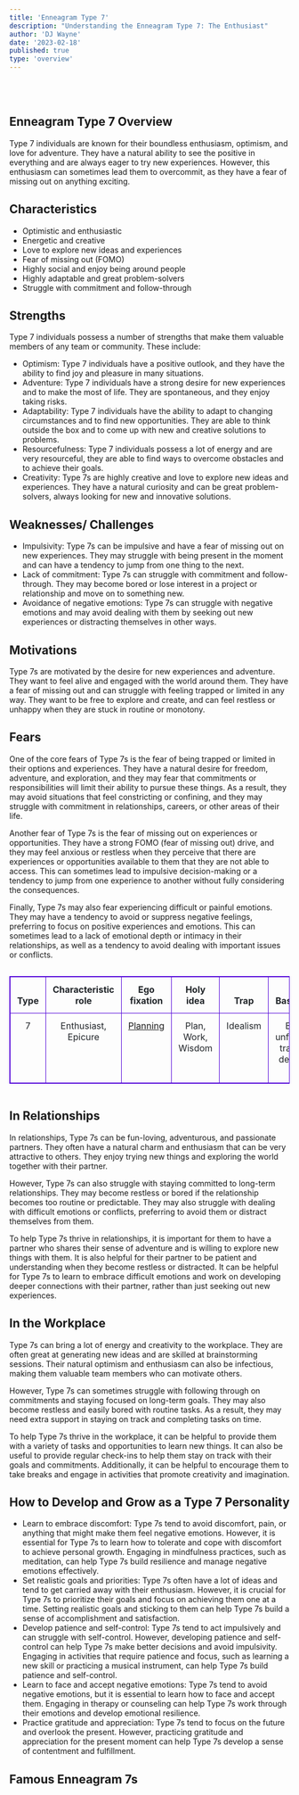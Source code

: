 ```yaml
---
title: 'Enneagram Type 7'
description: "Understanding the Enneagram Type 7: The Enthusiast"
author: 'DJ Wayne'
date: '2023-02-18'
published: true
type: 'overview'
---
```



<script>
	import  Carousel  from "../lib/components/molecules/Carousel.svelte";
    import FamousTypes from "../lib/components/molecules/FamousTypes.svelte";
</script>

<Carousel type={7} />

<br>
<br>

## Enneagram Type 7 Overview

Type 7 individuals are known for their boundless enthusiasm, optimism, and love for adventure. They have a natural ability to see the positive in everything and are always eager to try new experiences. However, this enthusiasm can sometimes lead them to overcommit, as they have a fear of missing out on anything exciting.

## Characteristics

- Optimistic and enthusiastic
- Energetic and creative
- Love to explore new ideas and experiences
- Fear of missing out (FOMO)
- Highly social and enjoy being around people
- Highly adaptable and great problem-solvers
- Struggle with commitment and follow-through

## Strengths

Type 7 individuals possess a number of strengths that make them valuable members of any team or community. These include:

- Optimism: Type 7 individuals have a positive outlook, and they have the ability to find joy and pleasure in many situations.
- Adventure: Type 7 individuals have a strong desire for new experiences and to make the most of life. They are spontaneous, and they enjoy taking risks.
- Adaptability: Type 7 individuals have the ability to adapt to changing circumstances and to find new opportunities. They are able to think outside the box and to come up with new and creative solutions to problems.
- Resourcefulness: Type 7 individuals possess a lot of energy and are very resourceful, they are able to find ways to overcome obstacles and to achieve their goals.
- Creativity: Type 7s are highly creative and love to explore new ideas and experiences. They have a natural curiosity and can be great problem-solvers, always looking for new and innovative solutions.

## Weaknesses/ Challenges

- Impulsivity: Type 7s can be impulsive and have a fear of missing out on new experiences. They may struggle with being present in the moment and can have a tendency to jump from one thing to the next.
- Lack of commitment: Type 7s can struggle with commitment and follow-through. They may become bored or lose interest in a project or relationship and move on to something new.
- Avoidance of negative emotions: Type 7s can struggle with negative emotions and may avoid dealing with them by seeking out new experiences or distracting themselves in other ways.

## Motivations

Type 7s are motivated by the desire for new experiences and adventure. They want to feel alive and engaged with the world around them. They have a fear of missing out and can struggle with feeling trapped or limited in any way. They want to be free to explore and create, and can feel restless or unhappy when they are stuck in routine or monotony.

## Fears

One of the core fears of Type 7s is the fear of being trapped or limited in their options and experiences. They have a natural desire for freedom, adventure, and exploration, and they may fear that commitments or responsibilities will limit their ability to pursue these things. As a result, they may avoid situations that feel constricting or confining, and they may struggle with commitment in relationships, careers, or other areas of their life.

Another fear of Type 7s is the fear of missing out on experiences or opportunities. They have a strong FOMO (fear of missing out) drive, and they may feel anxious or restless when they perceive that there are experiences or opportunities available to them that they are not able to access. This can sometimes lead to impulsive decision-making or a tendency to jump from one experience to another without fully considering the consequences.

Finally, Type 7s may also fear experiencing difficult or painful emotions. They may have a tendency to avoid or suppress negative feelings, preferring to focus on positive experiences and emotions. This can sometimes lead to a lack of emotional depth or intimacy in their relationships, as well as a tendency to avoid dealing with important issues or conflicts.

<div class="scroll-table">

| Type | Characteristic role | Ego fixation                                       | Holy idea          | Trap     | Basic fear                           | Basic desire                | [Temptation](https://en.wikipedia.org/wiki/Temptation) | [Vice](https://en.wikipedia.org/wiki/Seven_deadly_sins)/Passion | [Virtue](https://en.wikipedia.org/wiki/Virtue)     | Stress/ Disintegration | Security/ Integration |
| ---- | ------------------- | -------------------------------------------------- | ------------------ | -------- | ------------------------------------ | --------------------------- | ------------------------------------------------------ | --------------------------------------------------------------- | -------------------------------------------------- | ---------------------- | --------------------- |
| 7    | Enthusiast, Epicure | [Planning](https://en.wikipedia.org/wiki/Planning) | Plan, Work, Wisdom | Idealism | Being unfulfilled, trapped, deprived | To be satisfied and content | Thinking fulfillment is somewhere else                 | [Gluttony](https://en.wikipedia.org/wiki/Gluttony)              | [Sobriety](https://en.wikipedia.org/wiki/Sobriety) | 1                      | 5                     |

</div>

## In Relationships

In relationships, Type 7s can be fun-loving, adventurous, and passionate partners. They often have a natural charm and enthusiasm that can be very attractive to others. They enjoy trying new things and exploring the world together with their partner.

However, Type 7s can also struggle with staying committed to long-term relationships. They may become restless or bored if the relationship becomes too routine or predictable. They may also struggle with dealing with difficult emotions or conflicts, preferring to avoid them or distract themselves from them.

To help Type 7s thrive in relationships, it is important for them to have a partner who shares their sense of adventure and is willing to explore new things with them. It is also helpful for their partner to be patient and understanding when they become restless or distracted. It can be helpful for Type 7s to learn to embrace difficult emotions and work on developing deeper connections with their partner, rather than just seeking out new experiences.

## In the Workplace

Type 7s can bring a lot of energy and creativity to the workplace. They are often great at generating new ideas and are skilled at brainstorming sessions. Their natural optimism and enthusiasm can also be infectious, making them valuable team members who can motivate others.

However, Type 7s can sometimes struggle with following through on commitments and staying focused on long-term goals. They may also become restless and easily bored with routine tasks. As a result, they may need extra support in staying on track and completing tasks on time.

To help Type 7s thrive in the workplace, it can be helpful to provide them with a variety of tasks and opportunities to learn new things. It can also be useful to provide regular check-ins to help them stay on track with their goals and commitments. Additionally, it can be helpful to encourage them to take breaks and engage in activities that promote creativity and imagination.

## How to Develop and Grow as a Type 7 Personality

- Learn to embrace discomfort: Type 7s tend to avoid discomfort, pain, or anything that might make them feel negative emotions. However, it is essential for Type 7s to learn how to tolerate and cope with discomfort to achieve personal growth. Engaging in mindfulness practices, such as meditation, can help Type 7s build resilience and manage negative emotions effectively.
- Set realistic goals and priorities: Type 7s often have a lot of ideas and tend to get carried away with their enthusiasm. However, it is crucial for Type 7s to prioritize their goals and focus on achieving them one at a time. Setting realistic goals and sticking to them can help Type 7s build a sense of accomplishment and satisfaction.
- Develop patience and self-control: Type 7s tend to act impulsively and can struggle with self-control. However, developing patience and self-control can help Type 7s make better decisions and avoid impulsivity. Engaging in activities that require patience and focus, such as learning a new skill or practicing a musical instrument, can help Type 7s build patience and self-control.
- Learn to face and accept negative emotions: Type 7s tend to avoid negative emotions, but it is essential to learn how to face and accept them. Engaging in therapy or counseling can help Type 7s work through their emotions and develop emotional resilience.
- Practice gratitude and appreciation: Type 7s tend to focus on the future and overlook the present. However, practicing gratitude and appreciation for the present moment can help Type 7s develop a sense of contentment and fulfillment.

## Famous Enneagram 7s

<FamousTypes type={7} />

<style>
.scroll-table {
    overflow-x: scroll;
}
/* tr {

    border: 1px solid #5407d9;
    text-align: center;
}
td {

    border: 1px solid #5407d9;
    text-align: center;
}
th {

    border: 1px solid #5407d9;
    text-align: center;
}
 */
table {
    width: 100%;
    margin-bottom: 1rem;
    color: #212529;
    border: 1px solid #5407d9;

}
thead {
    display: table-header-group;
    vertical-align: middle;
    border-color: inherit;
}
tr {
    display: table-row;
    vertical-align: inherit;
    border-color: inherit;
}

th {
    border-bottom-width: 2px;
    vertical-align: bottom;
    border-bottom: 2px solid #dee2e6;
    border: 1px solid #5407d9;
    padding: 0.75rem;
}

td {
    padding: 0.75rem;
    vertical-align: top;
    border: 1px solid #5407d9;
    text-align: center;
}
.scroll-table::-webkit-scrollbar {
    width: 4px;
}

.scroll-table::-webkit-scrollbar-track {
    box-shadow: 0 0 4px slategrey;
}

.scroll-table::-webkit-scrollbar-thumb {
    background-color: slategrey;
    /*outline: .5px solid slategrey;*/
}

</style>
